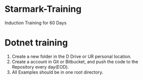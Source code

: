 # Starmark-Training
Induction Training for 60 Days
# Dotnet training
1. Create a new folder in the D Drive or UR personal location. 
2. Create a account in Git or Bitbucket, and push the code to the Repository every day(EOD). 
3. All Examples should be in one root directory. 
